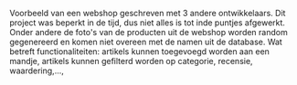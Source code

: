 Voorbeeld van een webshop geschreven met 3 andere ontwikkelaars. Dit project was beperkt in de tijd, dus niet alles is tot inde puntjes afgewerkt. Onder andere de foto's van de producten uit de webshop worden random gegenereerd en komen niet overeen met de namen uit de database. Wat betreft functionaliteiten: artikels kunnen toegevoegd worden aan een mandje, artikels kunnen gefilterd worden op categorie, recensie, waardering,..., 
